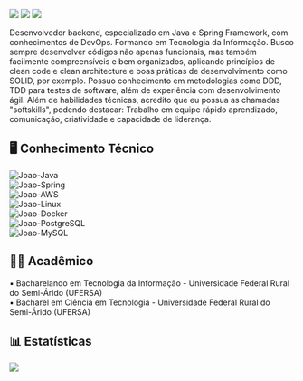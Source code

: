 <a href = "mailto:joaogdantasdev@hotmail.com"><img src="https://img.shields.io/badge/Microsoft_Outlook-0078D4?style=for-the-badge&logo=microsoft-outlook&logoColor=white" target="_blank"></a>
  <a href="https://wa.me/5584981345151" target="_blank"><img src="https://img.shields.io/badge/WhatsApp-25D366?style=for-the-badge&logo=whatsapp&logoColor=white" target="_blank"></a>
  <a href="https://www.linkedin.com/in/joaogdantas" target="_blank"><img src="https://img.shields.io/badge/LinkedIn-0077B5?style=for-the-badge&logo=linkedin&logoColor=white" target="_blank"></a>
  
Desenvolvedor backend, especializado em Java e Spring Framework, com conhecimentos de DevOps. Formando em Tecnologia da Informação. Busco sempre desenvolver códigos não apenas funcionais, mas também facilmente compreensíveis e bem organizados, aplicando princípios de clean code e clean architecture e boas práticas de desenvolvimento como SOLID, por exemplo. Possuo conhecimento em metodologias como DDD, TDD para testes de software, além de experiência com desenvolvimento ágil. Além de habilidades técnicas, acredito que eu possua as chamadas "softskills", podendo destacar: Trabalho em equipe rápido aprendizado, comunicação, criatividade e capacidade de liderança.

:desktop_computer: Conhecimento Técnico <br />
------------------
<img align="center" alt="Joao-Java" src="https://img.shields.io/badge/Java-ED8B00?style=for-the-badge&logo=openjdk&logoColor=white"> <br />
<img align="center" alt="Joao-Spring" src="https://img.shields.io/badge/Spring-6DB33F?style=for-the-badge&logo=spring&logoColor=white"><br />
<img align="center" alt="Joao-AWS" src="https://img.shields.io/badge/AWS-FF9900?style=for-the-badge&logo=amazonaws&logoColor=white"><br />
<img align="center" alt="Joao-Linux" src="https://img.shields.io/badge/Linux-FCC624?style=for-the-badge&logo=linux&logoColor=black"><br />
<img align="center" alt="Joao-Docker" src="https://img.shields.io/badge/docker-0db7ed?style=for-the-badge&logo=docker&logoColor=white"><br />
<img align="center" alt="Joao-PostgreSQL" src="https://img.shields.io/badge/postgresql-0064a5?style=for-the-badge&logo=postgresql&logoColor=white"><br />
<img align="center" alt="Joao-MySQL" src="https://img.shields.io/badge/MySQL-005C84?style=for-the-badge&logo=mysql&logoColor=white"><br />

:man_student: Acadêmico <br />
------------------
:black_small_square: Bacharelando em Tecnologia da Informação - Universidade Federal Rural do Semi-Árido (UFERSA) <br />
:black_small_square: Bacharel em Ciência em Tecnologia - Universidade Federal Rural do Semi-Árido (UFERSA) <br />

:bar_chart: Estatísticas <br />
------------------
<img align="center" src="https://github-readme-stats.vercel.app/api/top-langs/?username=joaogdantas&theme=dracula"/>
